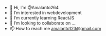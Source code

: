 - 👋 Hi, I’m @Amalanto264
- 👀 I’m interested in webdevelopment
- 🌱 I’m currently learning ReactJS
- 💞️ I’m looking to collaborate on ...
- 📫 How to reach me amalanto123@gmail.com

<!---
Amalanto264/Amalanto264 is a ✨ special ✨ repository because its `README.md` (this file) appears on your GitHub profile.
You can click the Preview link to take a look at your changes.
--->
